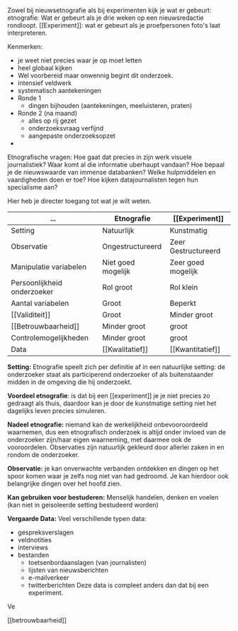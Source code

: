 Zowel bij nieuwsetnografie als bij experimenten kijk je wat er gebeurt:
etnografie: Wat er gebeurt als je drie weken op een nieuwsredactie rondloopt.
[[Experiment]]: wat er gebeurt als je proefpersonen foto's laat interpreteren.

Kenmerken:
- je weet niet precies waar je op moet letten
- heel globaal kijken
- Wel voorbereid maar onwennig begint dit onderzoek.
- intensief veldwerk
- systematisch aantekeningen
- Ronde 1
	- dingen bijhouden (aantekeningen, meeluisteren, praten)
- Ronde 2 (na maand)
	- alles op rij gezet
	- onderzoeksvraag verfijnd
	- aangepaste onderzoeksopzet
- 

Etnografische vragen:
Hoe gaat dat precies in zijn werk visuele journalistiek?
Waar komt al die informatie uberhaupt vandaan?
Hoe bepaal je de nieuwswaarde van immense databanken?
Welke hulpmiddelen en vaardigheden doen er toe?
Hoe kijken datajournalisten tegen hun specialisme aan?




Hier heb je directer toegang tot wat je wilt weten.

| ...                         | Etnografie         | [[Experiment]]          |
| --------------------------- | ------------------ | ------------------- |
| Setting                     | Natuurlijk         | Kunstmatig          |
| Observatie                  | Ongestructureerd   | Zeer Gestructureerd |
| Manipulatie variabelen      | Niet goed mogelijk | Zeer goed mogelijk  |
| Persoonlijkheid onderzoeker | Rol groot          | Rol klein           |
| Aantal variabelen           | Groot              | Beperkt             |
| [[Validiteit]]                  | Groot              | Minder groot        |
| [[Betrouwbaarheid]]             | Minder groot       | groot               |
| Controlemogelijkheden       | Minder groot       | groot               |
| Data                        | [[Kwalitatief]]        | [[Kwantitatief]]                    |


**Setting:** Etnografie speelt zich per definitie af in een natuurlijke setting: de onderzoeker staat als participerend onderzoeker of als buitenstaander midden in de omgeving die hij onderzoekt. 

**Voordeel etnografie**: is dat bij een [[experiment]] je je niet precies zo gedraagt als thuis, daardoor kan je door de kunstmatige setting niet het dagelijks leven precies simuleren.

**Nadeel etnografie:** niemand kan de werkelijkheid onbevooroordeeld waarnemen, dus een etnografisch onderzoek is altijd onder invloed van de onderzoeker zijn/haar eigen waarneming, met daarmee ook de vooroordelen. 
 Observaties zijn natuurlijk gekleurd door allerlei zaken in en rondom de onderzoeker.

**Observatie:** je kan onverwachte verbanden ontdekken en dingen op het spoor komen waar je zelfs nog niet van had gedroomd.
Je kan hierdoor ook belangrijke dingen over het hoofd zien.

**Kan gebruiken voor bestuderen:**
Menselijk handelen, denken en voelen (kan niet in geisoleerde setting bestudeerd worden)

**Vergaarde Data:**
Veel verschillende typen data:
- gespreksverslagen
- veldnotities
- interviews
- bestanden
	- toetsenbordaanslagen (van journalisten)
	- lijsten van nieuwsberichten
	- e-mailverkeer
	- twitterberichten
Deze data is compleet anders dan dat bij een experiment.

Ve



[[betrouwbaarheid]]
